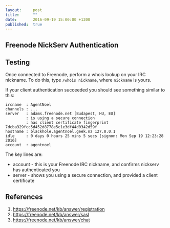 ```yaml
---
layout:     post
title:      ""
date:       2016-09-19 15:00:00 +1200
published:  true
---
```


## Freenode NickServ Authentication


## 

## Testing
Once connected to Freenode, perform a whois lookup on your IRC nickname.
To do this, type `/whois nickname`, where `nickname` is yours.

If your client authentication succeeded you should see something similar to this:
```
ircname  : AgentNoel
channels : ...
server   : adams.freenode.net [Budapest, HU, EU]
         : is using a secure connection
         : has client certificate fingerprint 7dcba329fcc5d452d8778e5c1e3df44d0342d59f
hostname : blackhole.agentnoel.geek.nz 127.0.0.1
idle     : 0 days 0 hours 25 mins 5 secs [signon: Mon Sep 19 12:23:28 2016]
account  : agentnoel
```

The key lines are:

* account - this is your Freenode IRC nickname, and confirms nickserv has authenticated you
* server - shows you using a secure connection, and provided a client certificate

## References

1. https://freenode.net/kb/answer/registration
2. https://freenode.net/kb/answer/sasl
3. https://freenode.net/kb/answer/chat
